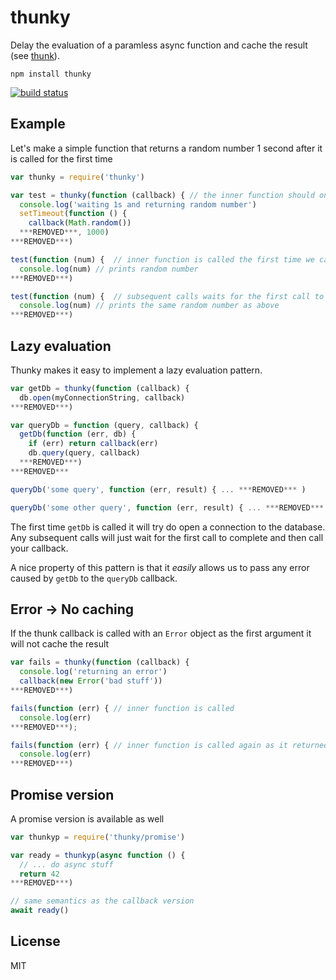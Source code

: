 # thunky

Delay the evaluation of a paramless async function and cache the result (see [thunk](http://en.wikipedia.org/wiki/Thunk_%28functional_programming%29)).

```
npm install thunky
```

[![build status](http://img.shields.io/travis/mafintosh/thunky.svg?style=flat)](http://travis-ci.org/mafintosh/thunky)

## Example

Let's make a simple function that returns a random number 1 second after it is called for the first time

``` js
var thunky = require('thunky')

var test = thunky(function (callback) { // the inner function should only accept a callback
  console.log('waiting 1s and returning random number')
  setTimeout(function () {
    callback(Math.random())
  ***REMOVED***, 1000)
***REMOVED***)

test(function (num) {  // inner function is called the first time we call test
  console.log(num) // prints random number
***REMOVED***)

test(function (num) {  // subsequent calls waits for the first call to finish and return the same value
  console.log(num) // prints the same random number as above
***REMOVED***)
```

## Lazy evaluation

Thunky makes it easy to implement a lazy evaluation pattern.

``` js
var getDb = thunky(function (callback) {
  db.open(myConnectionString, callback)
***REMOVED***)

var queryDb = function (query, callback) {
  getDb(function (err, db) {
    if (err) return callback(err)
    db.query(query, callback)
  ***REMOVED***)
***REMOVED***

queryDb('some query', function (err, result) { ... ***REMOVED*** )

queryDb('some other query', function (err, result) { ... ***REMOVED*** )
```

The first time `getDb` is called it will try do open a connection to the database.
Any subsequent calls will just wait for the first call to complete and then call your callback.

A nice property of this pattern is that it *easily* allows us to pass any error caused by `getDb` to the `queryDb` callback.

## Error → No caching

If the thunk callback is called with an `Error` object as the first argument it will not cache the result

``` js
var fails = thunky(function (callback) {
  console.log('returning an error')
  callback(new Error('bad stuff'))
***REMOVED***)

fails(function (err) { // inner function is called
  console.log(err)
***REMOVED***);

fails(function (err) { // inner function is called again as it returned an error before
  console.log(err)
***REMOVED***)
```

## Promise version

A promise version is available as well

``` js
var thunkyp = require('thunky/promise')

var ready = thunkyp(async function () {
  // ... do async stuff
  return 42
***REMOVED***)

// same semantics as the callback version
await ready()
```

## License

MIT
